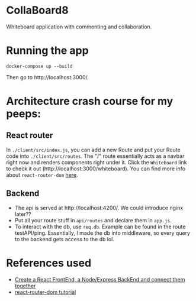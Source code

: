 # CollaBoard8

Whiteboard application with commenting and collaboration.

# Running the app

    docker-compose up --build

Then go to http://localhost:3000/.

# Architecture crash course for my peeps:

## React router

In `./client/src/index.js`, you can add a new Route and put your Route code into `./client/src/routes`. The "/" route essentially acts as a navbar right now and renders components right under it. Click the `Whiteboard` link to check it out (http://localhost:3000/whiteboard). You can find more info about `react-router-dom` [here](https://github.com/remix-run/react-router/blob/main/docs/getting-started/tutorial.md).

## Backend

- The api is served at http://localhost:4200/. We could introduce nginx later??
- Put all your route stuff in `api/routes` and declare them in `app.js`.
- To interact with the db, use `req.db`. Example can be found in the route testAPI/ping. Essentially, I made the db into middleware, so every query to the backend gets access to the db lol.

# References used

- [Create a React FrontEnd, a Node/Express BackEnd and connect them together](https://medium.com/@jrshenrique/create-a-react-frontend-a-node-express-backend-and-connect-them-together-c5798926047c)
- [react-router-dom tutorial](https://github.com/remix-run/react-router/blob/main/docs/getting-started/tutorial.md)
